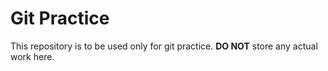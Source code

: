 # Git Practice

This repository is to be used only for git practice. **DO NOT** store any actual work here. 
